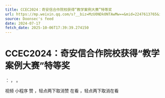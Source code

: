 ```yaml
---
title: CCEC2024：奇安信合作院校获得“教学案例大赛”特等奖
url: https://mp.weixin.qq.com/s?__biz=MzU0NDk0NTAwMw==&mid=2247613765&idx=2&sn=dcb24c6df4276bbc8d57187acc700fe5
source: Doonsec's feed
date: 2024-07-17
fetch_date: 2025-10-06T17:39:39.274150
---
```


# CCEC2024：奇安信合作院校获得“教学案例大赛”特等奖

：
，
。

视频
小程序
赞
，轻点两下取消赞
在看
，轻点两下取消在看